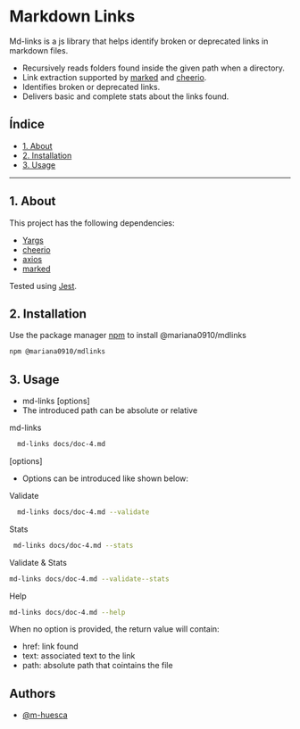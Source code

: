 # Markdown Links
Md-links is a js library that helps identify broken or deprecated links in markdown files. 

* Recursively reads folders found inside the given path when a directory.
* Link extraction supported by [marked](https://github.com/markedjs/marked) and [cheerio](https://cheerio.js.org/).
* Identifies broken or deprecated links.
* Delivers basic and complete stats about the links found.

## Índice

* [1. About](#1-about)
* [2. Installation](#2-installation)
* [3. Usage](#3-usage)

***

## 1. About
This project has the following dependencies:

* [Yargs](http://yargs.js.org/)
* [cheerio](https://cheerio.js.org/)
* [axios](https://axios-http.com/docs/intro)
* [marked](https://github.com/markedjs/marked)

Tested using [Jest](https://jestjs.io/).

## 2. Installation

Use the package manager [npm](https://pip.pypa.io/en/stable/) to install @mariana0910/mdlinks

```bash
npm @mariana0910/mdlinks
```

## 3. Usage

* md-links <path-to-file> [options]
* The introduced path can be absolute or relative

md-links <path-to-file> 

```bash
  md-links docs/doc-4.md
```
[options]
* Options can be introduced like shown below:

Validate

```bash
  md-links docs/doc-4.md --validate
```

Stats

```bash
 md-links docs/doc-4.md --stats
```

Validate & Stats

```bash
md-links docs/doc-4.md --validate--stats
```
Help

```bash
md-links docs/doc-4.md --help
```

When no option is provided, the return value will contain:
* href: link found
* text: associated text to the link
* path: absolute path that cointains the file

## Authors

- [@m-huesca](https://github.com/m-huesca)
